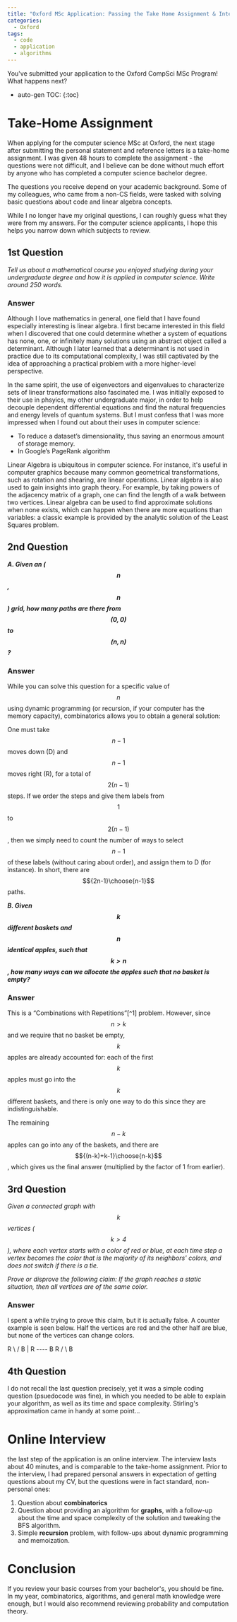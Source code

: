 ```yaml
---
title: "Oxford MSc Application: Passing the Take Home Assignment & Interview"
categories:
  - Oxford
tags:
  - code
  - application
  - algorithms
---
```


You've submitted your application to the Oxford CompSci MSc Program! What happens next?

* auto-gen TOC:
{:toc}

# Take-Home Assignment

When applying for the computer science MSc at Oxford, the next stage after submitting the personal statement and reference letters is a take-home assignment. I was given 48 hours to complete the assignment - the questions were not difficult, and I believe can be done without much effort by anyone who
has completed a computer science bachelor degree.

The questions you receive depend on your academic background. Some of my colleagues, who came from a non-CS fields, were tasked with solving basic questions about code and linear algebra concepts.

While I no longer have my original questions, I can roughly guess what they were from my answers. For the computer science applicants, I hope this helps you narrow down which subjects to review.

## 1st Question

<i>Tell us about a mathematical course you enjoyed studying during your undergraduate degree and how it is applied in computer science. Write around 250 words. </i>

### Answer

Although I love mathematics in general, one field that I have found especially interesting is linear algebra. I first became interested in this field when I discovered that one could determine whether a system of equations has none, one, or infinitely many solutions using an abstract object called a determinant. Although I later learned that a determinant is not used in practice due to its computational complexity, I was still captivated by the idea of approaching a practical problem with a more higher-level perspective.

In the same spirit, the use of eigenvectors and eigenvalues to characterize sets of linear transformations also fascinated me. I was initially exposed to their use in phsyics, my other undergraduate major, in order to help decouple dependent differential equations and find the natural frequencies and energy levels of quantum systems. But I must confess that I was more impressed when I found out about their uses in computer science:

- To reduce a dataset’s dimensionality, thus saving an enormous amount of storage memory.
- In Google’s PageRank algorithm

Linear Algebra is ubiquitous in computer science. For instance, it's useful in computer graphics because many common geometrical transformations, such as rotation and shearing, are linear operations. Linear algebra is also used to gain insights into graph theory. For example, by taking powers of the adjacency matrix of a graph, one can find the length of a walk between two vertices. Linear algebra can be used to find approximate solutions when none exists, which can happen when there are more equations than variables: a classic example is provided by the analytic
solution of the Least Squares problem.

## 2nd Question

**_A. Given an ($$n$$,$$n$$) grid, how many paths are there from $$(0,0)$$ to $$(n,n)$$?_**

### Answer

While you can solve this question for a specific value of $$n$$ using dynamic programming (or recursion, if your computer has the memory capacity), combinatorics
allows you to obtain a general solution:

One must take $$n-1$$ moves down (D) and $$n-1$$ moves right (R), for a total of $$2(n-1)$$ steps. If we order the steps and give them labels from $$1$$ to $$2(n-1)$$, then we simply need to count the number of ways to select $$n-1$$ of these
labels (without caring about order), and assign them to D (for instance). In short, there are $${2n-1}\choose{n-1}$$ paths.

**_B. Given $$k$$ different baskets and $$n$$ identical apples, such that $$k>n$$, how many ways can we allocate the apples such that no basket is empty?_**

### Answer

This is a “Combinations with Repetitions”[^1] problem. However, since $$n>k$$ and we require that no basket be empty, $$k$$ apples are already accounted for: each of the first $$k$$ apples must go into the $$k$$ different baskets, and there is only one
way to do this since they are indistinguishable.

The remaining $$n-k$$ apples can go into any of the baskets, and there are $${(n-k)+k-1}\choose{n-k}$$, which gives us the final answer (multiplied by the factor of 1 from earlier).

## 3rd Question

<i>Given a connected graph with $$k$$ vertices ($$k>4$$), where each vertex starts with a color of red or blue, at each time step a vertex becomes the color that is
the majority of its neighbors' colors, and does not switch if there is a tie.

Prove or disprove the following claim: If the graph reaches a static situation, then all vertices are of the same color.</i>

### Answer

I spent a while trying to prove this claim, but it is actually false. A counter example is seen below. Half the vertices are red and the other half are blue, but none of the vertices can change colors.

R \ / B
| R ---- B
R / \ B

## 4th Question

I do not recall the last question precisely, yet it was a simple coding question (psuedocode was fine), in which you needed to be able to explain your algorithm, as well as its time and space complexity. Stirling's approximation came in handy at some point...

# Online Interview

the last step of the application is an online interview. The interview lasts about 40 minutes, and is comparable to the take-home assignment. Prior to the interview, I had prepared personal answers in expectation of getting questions about my CV, but the questions were in fact standard, non-personal ones:

1.  Question about <b>combinatorics</b>
2.  Question about providing an algorithm for <b>graphs</b>, with a follow-up about the time and space complexity of the solution and tweaking the BFS algorithm.
3.  Simple <b>recursion</b> problem, with follow-ups about dynamic programming and memoization.

# Conclusion

If you review your basic courses from your bachelor's, you should be fine. In my year, combinatorics, algorithms, and general
math knowledge were enough, but I would also recommend reviewing probability and computation theory.
